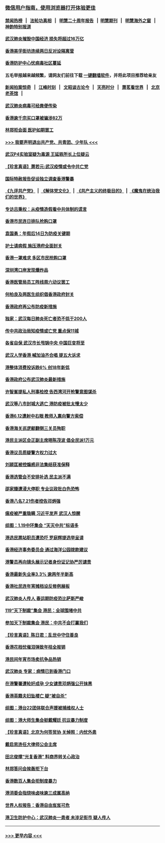 ### [微信用户指南，使用浏览器打开体验更佳](https://github.com/gfw-breaker/banned-news1/blob/master/indexes/wechat-guide.md?t=0)
#### [禁闻热榜](热点新闻.md?t=0)  &nbsp;&nbsp;|&nbsp;&nbsp; [法轮功真相](https://github.com/gfw-breaker/truth/blob/master/README.md?t=0) &nbsp;&nbsp;|&nbsp;&nbsp; [明慧二十周年报告](https://github.com/gfw-breaker/mh-reports/blob/master/README.md?t=0) &nbsp;&nbsp;|&nbsp;&nbsp;[明慧期刊](https://github.com/gfw-breaker/mh-qikan) &nbsp;&nbsp;|&nbsp;&nbsp; [明慧海外之窗](https://github.com/gfw-breaker/mh-news/blob/master/README.md?t=0) &nbsp;&nbsp;|&nbsp;&nbsp; [神韵特别报道](https://github.com/gfw-breaker/mh-news/blob/master/shenyun.md?t=0)
#### [武汉肺炎摧毁中国经济 损失将超过16万亿](../pages/nsc415/n11839723.md?t=02031922) 
#### [香港美孚街坊连续两日反对设隔离营](../pages/nsc415/n11839962.md?t=02031922) 
#### [香港防护中心忧病毒社区蔓延](../pages/nsc415/n11839933.md?t=02031922) 
#### 五毛举报越来越频繁，请网友们前往下载 [一键翻墙软件](https://github.com/gfw-breaker/ssr-accounts)，并将此项目推荐给亲友
#### [新闻拍案惊奇](https://github.com/gfw-breaker/banned-news1/blob/master/pages/link4.md) &nbsp;&nbsp;|&nbsp;&nbsp; [江峰时刻](https://github.com/gfw-breaker/banned-news1/blob/master/pages/link4.md) &nbsp;&nbsp;|&nbsp;&nbsp; [文昭谈古论今](https://github.com/gfw-breaker/banned-news1/blob/master/pages/link4.md) &nbsp;&nbsp;|&nbsp;&nbsp; [天亮时分](https://github.com/gfw-breaker/banned-news1/blob/master/pages/link4.md) &nbsp;&nbsp;|&nbsp;&nbsp; [萧茗看世界](https://github.com/gfw-breaker/banned-news1/blob/master/pages/link4.md) &nbsp;&nbsp;|&nbsp;&nbsp; [北京老茶馆](https://github.com/gfw-breaker/banned-news1/blob/master/pages/link4.md) &nbsp;&nbsp;|&nbsp;&nbsp; 
#### [武汉肺炎病毒可经粪便传染](../pages/nsc415/n11839939.md?t=02031922) 
#### [香港逾千宗买口罩被骗涉82万](../pages/nsc415/n11839914.md?t=02031922) 
#### [林郑拒会面 医护如期罢工](../pages/nsc415/n11839892.md?t=02031922) 
#### [>>> 我要声明退出共产党、共青团、少年队 <<<](https://github.com/begood0513/goodnews/blob/master/quit/letter.md) 
#### [武汉P4实验室疑为毒源 王延轶所长上位疑云](../pages/nsc415/n11835543.md?t=02031922) 
#### [【珍言真语】萧若元:武汉疫情或令中共亡党](../pages/nsc415/n11829394.md?t=02031922) 
#### [国际特赦报告促设独立调查香港警暴](../pages/nsc415/n11833845.md?t=02031922) 
#### [《九评共产党》](https://github.com/begood0513/9ping.md/blob/master/README.md) &nbsp;|&nbsp; [《解体党文化》](../../../../jtdwh.md/blob/master/README.md)  &nbsp;|&nbsp; [《共产主义的终极目的》](../../../../gczydzjmd.md/blob/master/README.md) &nbsp;|&nbsp; [《魔鬼在统治我们的世界》](../../../../mgztzwmdsj.md/blob/master/README.md) 
#### [专访吕秉权：从疫情造假看中共体制的谎言](../pages/nsc415/n11833813.md?t=02031922) 
#### [香港市民连日排队抢购口罩](../pages/nsc415/n11833794.md?t=02031922) 
#### [袁国勇：年假后14日为防疫关键期](../pages/nsc415/n11831088.md?t=02031922) 
#### [护士请病假 施压港府全面封关](../pages/nsc415/n11831030.md?t=02031922) 
#### [香港一罩难求 多区市民抢购口罩](../pages/nsc415/n11831002.md?t=02031922) 
#### [深圳湾口岸发现爆炸品](../pages/nsc415/n11828802.md?t=02031922) 
#### [香港医管局员工阵线周六动议罢工](../pages/nsc415/n11828762.md?t=02031922) 
#### [何柏良及两医生组织倡香港政府封关](../pages/nsc415/n11828749.md?t=02031922) 
#### [香港政府再公布防疫新措施](../pages/nsc415/n11828716.md?t=02031922) 
#### [独家：武汉每日肺炎死亡者恐不低于200人](../pages/nsc415/n11828240.md?t=02031922) 
#### [传中共政治局知疫情或亡党 重点保11城](../pages/nsc415/n11828145.md?t=02031922) 
#### [各省自保 武汉市长甩锅中央 中国巨变将至](../pages/nsc415/n11828021.md?t=02031922) 
#### [武汉人学香港 喊加油齐合唱 提五大诉求](../pages/nsc415/n11827046.md?t=02031922) 
#### [港整体消费投诉跌6% 创18年新低](../pages/nsc415/n11817280.md?t=02031922) 
#### [香港政府公布武汉肺炎最新措施](../pages/nsc415/n11817152.md?t=02031922) 
#### [许智峯提私人刑事检控 告西湾河开枪警意图谋杀](../pages/nsc415/n11817132.md?t=02031922) 
#### [武汉等八市封城大逃亡 港防疫被批太慢太少](../pages/nsc415/n11817058.md?t=02031922) 
#### [香港6.12遭射中右眼 教师入禀向警方索偿](../pages/nsc415/n11814678.md?t=02031922) 
#### [香港海关巡逻艇翻侧三关员殉职](../pages/nsc415/n11814604.md?t=02031922) 
#### [港民主派区会正副主席晤陈茂波 倡全民派1万元](../pages/nsc415/n11814582.md?t=02031922) 
#### [香港议员质疑警方权力过大](../pages/nsc415/n11814560.md?t=02031922) 
#### [刘颕匡被控煽惑非法集结获准保释](../pages/nsc415/n11811727.md?t=02031922) 
#### [香港选管会不安排补选 民主派不满](../pages/nsc415/n11811691.md?t=02031922) 
#### [邵家臻遭浸大停职 专业议政批白色恐怖](../pages/nsc415/n11811670.md?t=02031922) 
#### [香港八名7.21伤者控告邓炳强](../pages/nsc415/n11811623.md?t=02031922) 
#### [瘟疫被严重隐瞒 习近平发声 武汉人惊醒](../pages/nsc415/n11811186.md?t=02031922) 
#### [组图：1.19中环集会 “天灭中共”标语多](../pages/nsc415/n11809514.md?t=02031922) 
#### [港选民票站职员遭恐吓 罗庭辉提选举呈请](../pages/nsc415/n11808914.md?t=02031922) 
#### [香港经济事务委员会 通过海洋公园拨款建议](../pages/nsc415/n11808906.md?t=02031922) 
#### [港警员再向镜头展示记者身份证记协严厉谴责](../pages/nsc415/n11808888.md?t=02031922) 
#### [香港最新失业率3.3% 逾两年半新高](../pages/nsc415/n11808887.md?t=02031922) 
#### [香港社民连年宵摊档设反修例展板](../pages/nsc415/n11808857.md?t=02031922) 
#### [武汉肺炎人传人 春运期防疫恐比萨斯严峻](../pages/nsc415/n11808739.md?t=02031922) 
#### [119“天下制裁”集会 港民：全球围堵中共](../pages/nsc415/n11806318.md?t=02031922) 
#### [参加天下制裁集会 港民：中共不会打赢我们](../pages/nsc415/n11806596.md?t=02031922) 
#### [【珍言真语】陈日君：乱世中守住善良](../pages/nsc415/n11806247.md?t=02031922) 
#### [香港花档忧催泪弹致年桔全报销](../pages/nsc415/n11806130.md?t=02031922) 
#### [港民间年宵市场卖抗争品热销](../pages/nsc415/n11806073.md?t=02031922) 
#### [武汉肺炎 专家：病情已到香港门口](../pages/nsc415/n11806020.md?t=02031922) 
#### [在港警署遭轮奸成孕 少女谴责邓炳强公开抹黑](../pages/nsc415/n11805981.md?t=02031922) 
#### [香港英籍夫妇坠楼亡 疑“被自杀”](../pages/nsc415/n11805937.md?t=02031922) 
#### [组图：港台22团体联合声援被捕维权人士](../pages/nsc415/n11801834.md?t=02031922) 
#### [组图：港大师生集会挺戴耀廷 抗议暴力制度](../pages/nsc415/n11799298.md?t=02031922) 
#### [【珍言真语】北京为何签贸协 关焯照：内忧外患](../pages/nsc415/n11799790.md?t=02031922) 
#### [戴启思连任大律师公会主席](../pages/nsc415/n11799306.md?t=02031922) 
#### [田北俊撑“光复香港” 料商界转关心政治](../pages/nsc415/n11799287.md?t=02031922) 
#### [林郑答问会挨轰拒下台](../pages/nsc415/n11799261.md?t=02031922) 
#### [香港数百人集会拒制度暴力](../pages/nsc415/n11796941.md?t=02031922) 
#### [港消委会指烧味卤味逾三成属高纳](../pages/nsc415/n11796815.md?t=02031922) 
#### [世界人权报告：香港自由岌岌可危](../pages/nsc415/n11796873.md?t=02031922) 
#### [港卫生防护中心：武汉肺炎一患者 未涉足街市 疑人传人](../pages/nsc415/n11796789.md?t=02031922) 

----
#### [ >>> 更早内容 <<< ](../indexes/nsc415-earlier.md)
